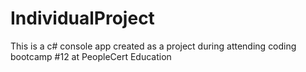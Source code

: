 # IndividualProject
 
This is a c# console app created as a project during attending coding bootcamp #12 at PeopleCert Education
